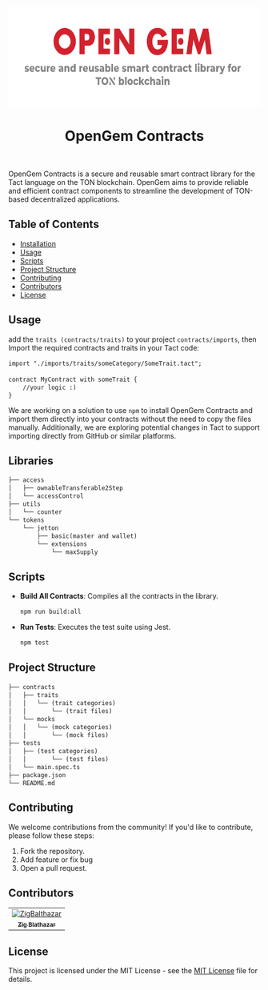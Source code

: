 <p align="center">
    <img alt="Open Gem" src="./assets/banner.png" width="700" height="200" />
</p>

<h1 align="center">
OpenGem Contracts
</h1>

<br/>

OpenGem Contracts is a secure and reusable smart contract library for the Tact language on the TON blockchain. OpenGem aims to provide reliable and efficient contract components to streamline the development of TON-based decentralized applications.

## Table of Contents

-   [Installation](#installation)
-   [Usage](#usage)
-   [Scripts](#scripts)
-   [Project Structure](#project-structure)
-   [Contributing](#contributing)
-   [Contributors](#contributors)
-   [License](#license)

## Usage

add the `traits (contracts/traits)` to your project `contracts/imports`, then
Import the required contracts and traits in your Tact code:

```tact
import "./imports/traits/someCategory/SomeTrait.tact";

contract MyContract with someTrait {
    //your logic :)
}
```

We are working on a solution to use `npm` to install OpenGem Contracts and import them directly into your contracts without the need to copy the files manually. Additionally, we are exploring potential changes in Tact to support importing directly from GitHub or similar platforms.

## Libraries

```plaintext
├── access
│   ├── ownableTransferable2Step
│   └── accessControl
├── utils
│   └── counter
└── tokens
    └── jetton
        ├── basic(master and wallet)
        └── extensions
            └── maxSupply
```

## Scripts

-   **Build All Contracts**: Compiles all the contracts in the library.

    ```sh
    npm run build:all
    ```

-   **Run Tests**: Executes the test suite using Jest.
    ```sh
    npm test
    ```

## Project Structure

```plaintext
├── contracts
│   ├── traits
│   │   └── (trait categories)
│   │       └── (trait files)
│   └── mocks
│   │   └── (mock categories)
│   │       └── (mock files)
├── tests
│   ├── (test categories)
│   │       └── (test files)
│   └── main.spec.ts
├── package.json
└── README.md
```

## Contributing

We welcome contributions from the community! If you'd like to contribute, please follow these steps:

1. Fork the repository.
2. Add feature or fix bug
3. Open a pull request.

## Contributors

<!-- readme: contributors -start -->
<table>
	<tbody>
		<tr>
            <td align="center">
                <a href="https://github.com/ZigBalthazar">
                    <img src="https://avatars.githubusercontent.com/u/42387185?v=4" width="50;" alt="ZigBalthazar"/>
                    <br />
                    <sub><b>Zig Blathazar</b></sub>
                </a>
            </td>
		</tr>
	<tbody>
</table>
<!-- readme: contributors -end -->

## License

This project is licensed under the MIT License - see the [MIT License](LICENSE) file for details.
